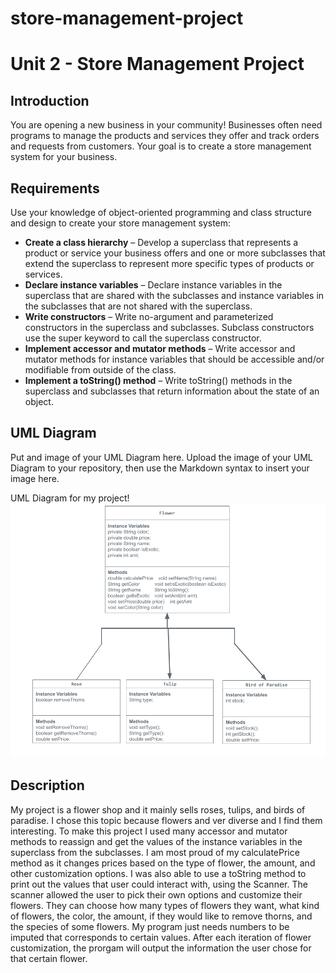 # store-management-project
# Unit 2 - Store Management Project

## Introduction

You are opening a new business in your community! Businesses often need programs to manage the products and services they offer and track orders and requests from customers. Your goal is to create a store management system for your business.

## Requirements

Use your knowledge of object-oriented programming and class structure and design to create your store management system:
- **Create a class hierarchy** – Develop a superclass that represents a product or service your business offers and one or more subclasses that extend the superclass to represent more specific types of products or services.
- **Declare instance variables** – Declare instance variables in the superclass that are shared with the subclasses and instance variables in the subclasses that are not shared with the superclass.
- **Write constructors** – Write no-argument and parameterized constructors in the superclass and subclasses. Subclass constructors use the super keyword to call the superclass constructor.
- **Implement accessor and mutator methods** – Write accessor and mutator methods for instance variables that should be accessible and/or modifiable from outside of the class.
- **Implement a toString() method** – Write toString() methods in the superclass and subclasses that return information about the state of an object.

## UML Diagram

Put and image of your UML Diagram here. Upload the image of your UML Diagram to your repository, then use the Markdown syntax to insert your image here.

UML Diagram for my project!
![UML diagram](<Copy of UML Diagram.png>)

## Description

My project is a flower shop and it mainly sells roses, tulips, and birds of paradise. I chose this topic because flowers and ver diverse and I find them interesting. To make this project I used many accessor and mutator methods to reassign and get the values of the instance variables in the superclass from the subclasses. I am most proud of my calculatePrice method as it changes prices based on the type of flower, the amount, and other customization options. I was also able to use a toString method to print out the values that user could interact with, using the Scanner. The scanner allowed the user to pick their own options and customize their flowers. They can choose how many types of flowers they want, what kind of flowers, the color, the amount, if they would like to remove thorns, and the species of some flowers. My program just needs numbers to be imputed that corresponds to certain values. After each iteration of flower customization, the prorgam will output the information the user chose for that certain flower.